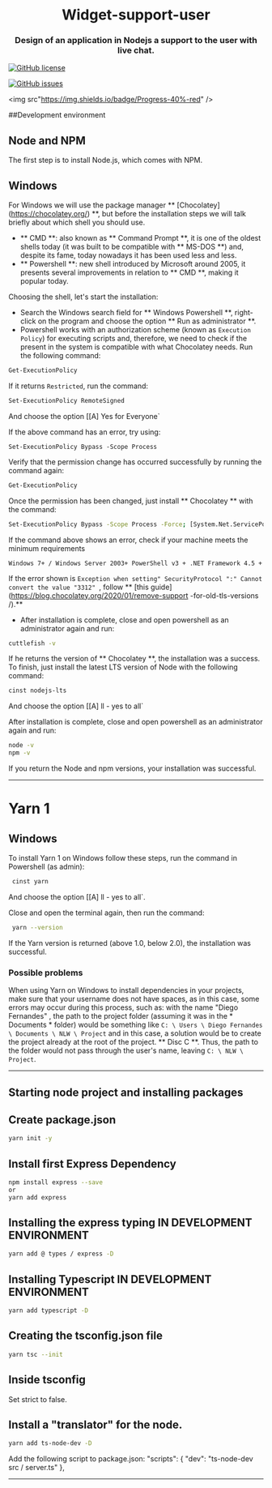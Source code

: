<h1 align="center"> Widget-support-user </h1>
<h3 align="center">Design of an application in Nodejs a support to the user with live chat.</h3>

[![GitHub license](https://img.shields.io/github/license/phsilva0101/Widget-support-user?color=green&label=License)](https://github.com/phsilva0101/Widget-support-user/blob/master/LICENSE)

<a href="https://github.com/phsilva0101/Widget-support-user/issues"><img alt="GitHub issues" src="https://img.shields.io/github/issues/phsilva0101/Widget-support-user"></a>

<img src"https://img.shields.io/badge/Progress-40%-red" />

##Development environment

## Node and NPM
The first step is to install Node.js, which comes with NPM.

## Windows

For Windows we will use the package manager ** [Chocolatey] (https://chocolatey.org/) **, but before the installation steps we will talk briefly about which shell you should use.

- ** CMD **: also known as ** Command Prompt **, it is one of the oldest shells today (it was built to be compatible with ** MS-DOS **) and, despite its fame, today nowadays it has been used less and less.
- ** Powershell **: new shell introduced by Microsoft around 2005, it presents several improvements in relation to ** CMD **, making it popular today.

Choosing the shell, let's start the installation:

- Search the Windows search field for ** Windows Powershell **, right-click on the program and choose the option ** Run as administrator **.
- Powershell works with an authorization scheme (known as `Execution Policy`) for executing scripts and, therefore, we need to check if the present in the system is compatible with what Chocolatey needs. Run the following command:

```bash
Get-ExecutionPolicy
```

If it returns `Restricted`, run the command:

```bash
Set-ExecutionPolicy RemoteSigned
```

And choose the option [[A] Yes for Everyone`

If the above command has an error, try using:

`Set-ExecutionPolicy Bypass -Scope Process`

Verify that the permission change has occurred successfully by running the command again:

```bash
Get-ExecutionPolicy
```

Once the permission has been changed, just install ** Chocolatey ** with the command:

```bash
Set-ExecutionPolicy Bypass -Scope Process -Force; [System.Net.ServicePointManager] :: SecurityProtocol = [System.Net.ServicePointManager] :: SecurityProtocol -bor 3072; iex ((New-Object System.Net.WebClient) .DownloadString ('https://chocolatey.org/install.ps1'))
```

If the command above shows an error, check if your machine meets the minimum requirements

`Windows 7+ / Windows Server 2003+
PowerShell v3 +
.NET Framework 4.5 + `

If the error shown is `Exception when setting" SecurityProtocol ":" Cannot convert the value "3312" `, follow ** [this guide] (https://blog.chocolatey.org/2020/01/remove-support -for-old-tls-versions /).**

- After installation is complete, close and open powershell as an administrator again and run:

```bash
cuttlefish -v
```

If he returns the version of ** Chocolatey **, the installation was a success. To finish, just install the latest LTS version of Node with the following command:

```bash
cinst nodejs-lts
```

And choose the option [[A] ll - yes to all`

After installation is complete, close and open powershell as an administrator again and run:

```bash
node -v
npm -v
```

If you return the Node and npm versions, your installation was successful.
-------------------------------------------------- -------------------------------------------------- ----------
# Yarn 1

## Windows

To install Yarn 1 on Windows follow these steps, run the command in Powershell (as admin):

```bash
 cinst yarn
```

And choose the option [[A] ll - yes to all`.

Close and open the terminal again, then run the command:

```bash
 yarn --version
```

If the Yarn version is returned (above 1.0, below 2.0), the installation was successful.

### Possible problems

When using Yarn on Windows to install dependencies in your projects, make sure that your username does not have spaces, as in this case, some errors may occur during this process, such as: with the name "Diego Fernandes" , the path to the project folder (assuming it was in the * Documents * folder) would be something like `C: \ Users \ Diego Fernandes \ Documents \ NLW \ Project` and in this case, a solution would be to create the project already at the root of the project. ** Disc C **. Thus, the path to the folder would not pass through the user's name, leaving `C: \ NLW \ Project`.
-------------------------------------------------- -------------------------------------------------- -----------

 ## Starting node project and installing packages

## Create package.json
```bash
yarn init -y
```
## Install first Express Dependency

```bash
npm install express --save
or
yarn add express
```
## Installing the express typing IN DEVELOPMENT ENVIRONMENT

```bash
yarn add @ types / express -D
```
## Installing Typescript IN DEVELOPMENT ENVIRONMENT
```bash
yarn add typescript -D
```
## Creating the tsconfig.json file

```bash
yarn tsc --init
```
## Inside tsconfig

Set strict to false.

## Install a "translator" for the node.

```bash
yarn add ts-node-dev -D
```

Add the following script to package.json:
 "scripts": {
    "dev": "ts-node-dev src / server.ts"
  },
-------------------------------------------------- --------------------------






